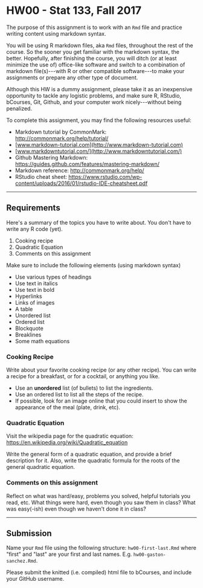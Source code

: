 HW00 - Stat 133, Fall 2017
================

The purpose of this assignment is to work with an `Rmd` file and practice writing content using markdown syntax.

You will be using R markdown files, aka `Rmd` files, throughout the rest of the course. So the sooner you get familiar with the markdown syntax, the better. Hopefully, after finishing the course, you will ditch (or at least minimize the use of) office-like software and switch to a combination of markdown file(s)---with R or other compatible software---to make your assignments or prepare any other type of document.

Although this HW is a dummy assignment, please take it as an inexpensive opportunity to tackle any logistic problems, and make sure R, RStudio, bCourses, Git, Github, and your computer work nicely---without being penalized.

To complete this assignment, you may find the following resources useful:

-   Markdown tutorial by CommonMark: <http://commonmark.org/help/tutorial/>
-   [www.markdown-tutorial.com](http://www.markdown-tutorial.com)
-   [www.markdowntutorial.com/](http://www.markdowntutorial.com/)
-   Github Mastering Markdown: <https://guides.github.com/features/mastering-markdown/>
-   Markdown reference: <http://commonmark.org/help/>
-   RStudio cheat sheet: <https://www.rstudio.com/wp-content/uploads/2016/01/rstudio-IDE-cheatsheet.pdf>

------------------------------------------------------------------------

Requirements
------------

Here's a summary of the topics you have to write about. You don't have to write any R code (yet).

1.  Cooking recipe
2.  Quadratic Equation
3.  Comments on this assignment

Make sure to include the following elements (using markdown syntax)

-   Use various types of headings
-   Use text in italics
-   Use text in bold
-   Hyperlinks
-   Links of images
-   A table
-   Unordered list
-   Ordered list
-   Blockquote
-   Breaklines
-   Some math equations

### Cooking Recipe

Write about your favorite cooking recipe (or any other recipe). You can write a recipe for a breakfast, or for a cocktail, or anything you like.

-   Use an **unordered** list (of bullets) to list the ingredients.
-   Use an ordered list to list all the steps of the recipe.
-   If possible, look for an image online that you could insert to show the appearance of the meal (plate, drink, etc).

### Quadratic Equation

Visit the wikipedia page for the quadratic equation: <https://en.wikipedia.org/wiki/Quadratic_equation>

Write the general form of a quadratic equation, and provide a brief description for it. Also, write the quadratic formula for the roots of the general quadratic equation.

### Comments on this assignment

Reflect on what was hard/easy, problems you solved, helpful tutorials you read, etc. What things were hard, even though you saw them in class? What was easy(-ish) even though we haven't done it in class?

------------------------------------------------------------------------

Submission
----------

Name your `Rmd` file using the following structure: `hw00-first-last.Rmd` where "first" and "last" are your first and last names. E.g. `hw00-gaston-sanchez.Rmd`.

Please submit the knitted (i.e. compiled) html file to bCourses, and include your GitHub username.
